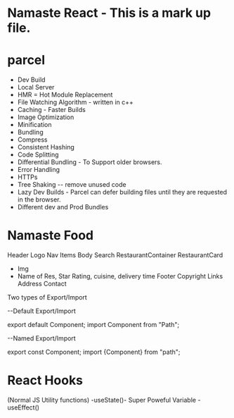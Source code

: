 # Namaste React - This is a mark up file.

# parcel

- Dev Build
- Local Server
- HMR = Hot Module Replacement
- File Watching Algorithm - written in c++
- Caching - Faster Builds
- Image Optimization
- Minification
- Bundling
- Compress
- Consistent Hashing
- Code Splitting
- Differential Bundling - To Support older browsers.
- Error Handling
- HTTPs
- Tree Shaking -- remove unused code
- Lazy Dev Builds - Parcel can defer building files until they are requested in the browser.
- Different dev and Prod Bundles

# Namaste Food

Header
Logo
Nav Items
Body
Search
RestaurantContainer
RestaurantCard

- Img
- Name of Res, Star Rating, cuisine, delivery time
  Footer
  Copyright
  Links
  Address
  Contact

Two types of Export/Import

--Default Export/Import

export default Component;
import Component from "Path";

--Named Export/Import

export const Component;
import {Component} from "path";

# React Hooks

(Normal JS Utility functions)
-useState()- Super Poweful Variable
-useEffect()
